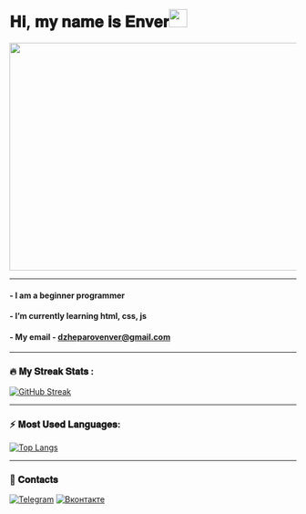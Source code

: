 ﻿﻿
# 𝐇𝐢, 𝐦𝐲 𝐧𝐚𝐦𝐞 𝐢𝐬 𝐄𝐧𝐯𝐞𝐫<img src="https://github.com/blackcater/blackcater/raw/main/images/Hi.gif" height="32"/></h1>
<div align="center"/>
     <img src="https://i.gifer.com/Txi0.gif" width="700" height="400"  />
</div>
<div>
  
_ _ _ _ _ _ _ _ _ _ _ _ _ _ _ 
      
</div>

#### - I am a beginner programmer
#### - I’m currently learning html, css, js
#### - My email - dzheparovenver@gmail.com

<div>
  
_ _ _ _ _ _ _ _ _ _ _ _ _ _ _ 
      
</div>

### :fire: 𝐌𝐲 𝐒𝐭𝐫𝐞𝐚𝐤 𝐒𝐭𝐚𝐭𝐬 : 


<a href="https://git.io/streak-stats"><img src="https://streak-stats.demolab.com?user=enverdzheparov7&theme=dark" alt="GitHub Streak" /></a>

<div>
  
_ _ _ _ _ _ _ _ _ _ _ _ _ _ _ 
      
</div>

### ⚡ 𝐌𝐨𝐬𝐭 𝐔𝐬𝐞𝐝 𝐋𝐚𝐧𝐠𝐮𝐚𝐠𝐞𝐬:
[![Top Langs](https://github-readme-stats.vercel.app/api/top-langs/?username=enverdzheparov7&layout=compact)](https://github.com/enverdzheparov7/github-readme-stats)

<div>
  
_ _ _ _ _ _ _ _ _ _ _ _ _ _ _ 
      
</div>

<!-- CONTACT -->
### 💬 𝐂𝐨𝐧𝐭𝐚𝐜𝐭𝐬

[![Telegram][Telegram]][Telegram-url] 
[![Вконтакте][Вконтакте]][Вконтакте-url] 


[Telegram]: https://img.shields.io/badge/Telegram-000000?style=for-the-badge&logo=nexdotjs&logoColor=white
[Telegram-url]:https://t.me/Cristiano_criminalo

[Вконтакте]: https://img.shields.io/badge/Вконтакте-000000?style=for-the-badge&logo=nexdotjs&logoColor=white
[Вконтакте-url]:https://vk.com/mironaldo_7_cr7
